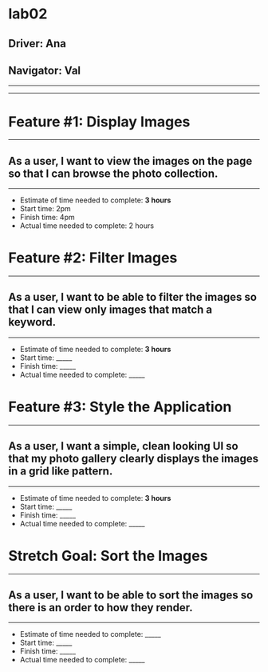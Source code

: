# lab02
## **Driver:** Ana
## **Navigator:** Val

***
***

# Feature #1: Display Images
***
## As a user, I want to view the images on the page so that I can browse the photo collection.
***
* Estimate of time needed to complete: **3 hours**
* Start time: 2pm
* Finish time: 4pm
* Actual time needed to complete: 2 hours


# Feature #2: Filter Images
***
## As a user, I want to be able to filter the images so that I can view only images that match a keyword.
***
* Estimate of time needed to complete: **3 hours**
* Start time: _____
* Finish time: _____
* Actual time needed to complete: _____


# Feature #3: Style the Application
***
## As a user, I want a simple, clean looking UI so that my photo gallery clearly displays the images in a grid like pattern.
***
* Estimate of time needed to complete: **3 hours**
* Start time: _____
* Finish time: _____
* Actual time needed to complete: _____


# Stretch Goal: Sort the Images
***
## As a user, I want to be able to sort the images so there is an order to how they render.
***
* Estimate of time needed to complete: _____
* Start time: _____
* Finish time: _____
* Actual time needed to complete: _____